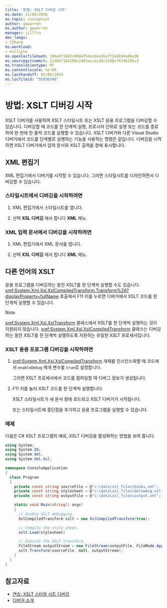 ```yaml
---
title: '방법: XSLT 디버깅 시작'
ms.date: 11/04/2016
ms.topic: conceptual
author: gewarren
ms.author: gewarren
manager: jillfra
dev_langs:
- CSharp
ms.workload:
- multiple
ms.openlocfilehash: 196e071802c068475da1dea1ba7f2a5b94a86a36
ms.sourcegitcommit: 21d667104199c2493accec20c2388cf674b195c3
ms.translationtype: MT
ms.contentlocale: ko-KR
ms.lasthandoff: 02/08/2019
ms.locfileid: "55936340"
---
```

# <a name="how-to-start-debugging-xslt"></a>방법: XSLT 디버깅 시작

XSLT 디버거를 사용하여 XSLT 스타일시트 또는 XSLT 응용 프로그램을 디버깅할 수 있습니다. 디버깅할 때 코드를 한 단계씩 실행, 프로시저 단위로 실행 또는 코드를 종료하여 한 번에 한 줄씩 코드를 실행할 수 있습니다. XSLT 디버거와 다른 Visual Studio 디버거에서 코드를 단계별로 실행하는 기능을 사용하는 명령은 같습니다. 디버깅을 시작하면 XSLT 디버거에서 입력 문서와 XSLT 출력을 창에 표시합니다.

## <a name="xml-editor"></a>XML 편집기

XML 편집기에서 디버거를 시작할 수 있습니다. 그러면 스타일시트를 디자인하면서 디버깅할 수 있습니다.

### <a name="to-start-debugging-from-a-style-sheet"></a>스타일시트에서 디버깅을 시작하려면

1. XML 편집기에서 스타일시트를 엽니다.

1. 선택 **XSL 디버깅** 에서 합니다 **XML** 메뉴.

### <a name="to-start-debugging-from-an-xml-input-document"></a>XML 입력 문서에서 디버깅을 시작하려면

1. XML 편집기에서 XML 문서를 엽니다.

1. 선택 **XSL 디버깅** 에서 합니다 **XML** 메뉴.

## <a name="xslt-from-other-languages"></a>다른 언어의 XSLT

응용 프로그램을 디버깅하는 동안 XSLT를 한 단계씩 실행할 수도 있습니다. <xref:System.Xml.Xsl.XslCompiledTransform.Transform%2A?displayProperty=fullName> 호출에서 F11 키를 누르면 디버거에서 XSLT 코드를 한 단계씩 실행할 수 있습니다.

> [!NOTE]
> <xref:System.Xml.Xsl.XslTransform> 클래스에서 XSLT를 한 단계씩 실행하는 것이 지원되지 않습니다. <xref:System.Xml.Xsl.XslCompiledTransform> 클래스는 디버깅하는 동안 XSLT를 한 단계씩 실행하도록 지원하는 유일한 XSLT 프로세서입니다.

### <a name="to-start-debugging-an-xslt-application"></a>XSLT 응용 프로그램 디버깅을 시작하려면

1. <xref:System.Xml.Xsl.XslCompiledTransform> 개체를 인스턴스화할 때 코드에서 `enableDebug` 매개 변수를 `true`로 설정합니다.

     그러면 XSLT 프로세서에서 코드를 컴파일할 때 디버그 정보가 생성됩니다.

1. F11 키를 눌러 XSLT 코드를 한 단계씩 실행합니다.

     XSLT 스타일시트가 새 문서 창에 로드되고 XSLT 디버거가 시작됩니다.

     또는 스타일시트에 중단점을 추가하고 응용 프로그램을 실행할 수 있습니다.

### <a name="example"></a>예제

다음은 C# XSLT 프로그램의 예로, XSLT 디버깅을 활성화하는 방법을 보여 줍니다.

```csharp
using System;
using System.IO;
using System.Xml;
using System.Xml.Xsl;

namespace ConsoleApplication
{
  class Program
  {
    private const string sourceFile = @"c:\data\xsl_files\books.xml";
    private const string stylesheet = @"c:\data\xsl_files\belowAvg.xsl";
    private const string outputFile = @"c:\data\xsl_files\output.xml";

    static void Main(string[] args)
    {
      // Enable XSLT debugging.
      XslCompiledTransform xslt = new XslCompiledTransform(true);

      // Compile the style sheet.
      xslt.Load(stylesheet)

      // Execute the XSLT transform.
      FileStream outputStream = new FileStream(outputFile, FileMode.Append);
      xslt.Transform(sourceFile, null, outputStream);
    }
  }
}
```

## <a name="see-also"></a>참고자료

- [연습: XSLT 스타일 시트 디버깅](../xml-tools/walkthrough-debug-an-xslt-style-sheet.md)
- [디버거 소개](../debugger/debugger-feature-tour.md)